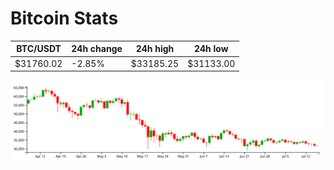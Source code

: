 # Bitcoin Stats

BTC/USDT|24h change|24h high|24h low|
|---|---|---|---|
|$31760.02|-2.85%|$33185.25|$31133.00|

<img src="./chart.svg">
